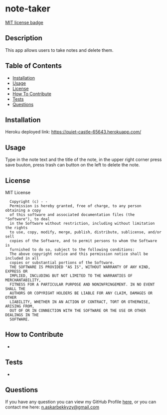 # note-taker

[MIT license badge](https://img.shields.io/badge/license-MIT-brightgreen)
## Description
This app allows users to take notes and delete them.
## Table of Contents
- [Installation](#installation)
- [Usage](#usage)
- [License](#license)
- [How To Contribute](#how-to-contribute)
- [Tests](#tests)
- [Questions](#questions)
## Installation
Heroku deployed link:  https://quiet-castle-65643.herokuapp.com/
## Usage
Type in the note text and the title of the note, in the upper right corner press save buuton, press trash can button on the left to delete the note.
## License
MIT License

      Copyright (c) - -
      Permission is hereby granted, free of charge, to any person obtaining a copy
      of this software and associated documentation files (the "Software"), to deal
      in the Software without restriction, including without limitation the rights
      to use, copy, modify, merge, publish, distribute, sublicense, and/or sell
      copies of the Software, and to permit persons to whom the Software is
      furnished to do so, subject to the following conditions:
      The above copyright notice and this permission notice shall be included in all
      copies or substantial portions of the Software.
      THE SOFTWARE IS PROVIDED "AS IS", WITHOUT WARRANTY OF ANY KIND, EXPRESS OR
      IMPLIED, INCLUDING BUT NOT LIMITED TO THE WARRANTIES OF MERCHANTABILITY,
      FITNESS FOR A PARTICULAR PURPOSE AND NONINFRINGEMENT. IN NO EVENT SHALL THE
      AUTHORS OR COPYRIGHT HOLDERS BE LIABLE FOR ANY CLAIM, DAMAGES OR OTHER
      LIABILITY, WHETHER IN AN ACTION OF CONTRACT, TORT OR OTHERWISE, ARISING FROM,
      OUT OF OR IN CONNECTION WITH THE SOFTWARE OR THE USE OR OTHER DEALINGS IN THE
      SOFTWARE.
## How to Contribute
-
## Tests
-
## Questions
If you have any question you can view my GitHub Profile [here](https://www.github.com/-), or you can contact me here: n.askarbekkyzy@gmail.com
